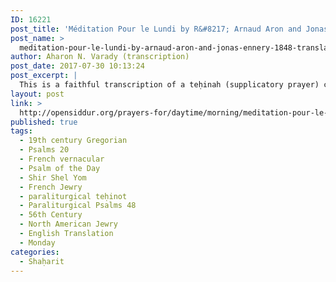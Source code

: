 ```yaml
---
ID: 16221
post_title: 'Méditation Pour le Lundi by R&#8217; Arnaud Aron and Jonas Ennery (1848), translated to English by Isaac Leeser (1863)'
post_name: >
  meditation-pour-le-lundi-by-arnaud-aron-and-jonas-ennery-1848-translated-isaac-leeser
author: Aharon N. Varady (transcription)
post_date: 2017-07-30 10:13:24
post_excerpt: |
  This is a faithful transcription of a teḥinah (supplicatory prayer) composed in parallel to the prayer for Monday, following in the paraliturgical tradition of Yiddish tkhines, albeit written in French. (This particular paraliturgical prayer may be original or it may be based on an earlier work in German or Yiddish. Please <a href="http://opensiddur.org/contact/">contact us</a> or comment below if you can identify it.) The prayer was included by Rabbi Arnaud Aron and Jonas Ennery in their opus, <a href="https://archive.org/details/Jonas-Ennery-Prieres-Dun-Coeur-Israelite">אמרי לב <em>Prières d’un Coeur Israelite</em></a> published in 1848 by the Société Consistoriale de Bons Livres. In 1855, an abridged English translation of <em>Prières d’un Coeur Israelite</em> was authorized by Nathan Marcus Adler, chief rabbi of the British Empire and published as <a href="https://archive.org/details/HesterRothschildPrayersAndMeditations"><em>Prayers and Meditations</em></a>, translated by Hester Rothschild. In 1863, Isaac Leeser <a href="http://opensiddur.org/prayers-for/tkhines/imrei-lev-meditations-and-prayers-for-every-situation-and-occasion-in-life-1866/">published his own translation</a>. This is the first time that Leeser's translation and its source have been set next to each other.
layout: post
link: >
  http://opensiddur.org/prayers-for/daytime/morning/meditation-pour-le-lundi-by-arnaud-aron-and-jonas-ennery-1848-translated-isaac-leeser/
published: true
tags:
  - 19th century Gregorian
  - Psalms 20
  - French vernacular
  - Psalm of the Day
  - Shir Shel Yom
  - French Jewry
  - paraliturgical teḥinot
  - Paraliturgical Psalms 48
  - 56th Century
  - North American Jewry
  - English Translation
  - Monday
categories:
  - Shaḥarit
---
```

